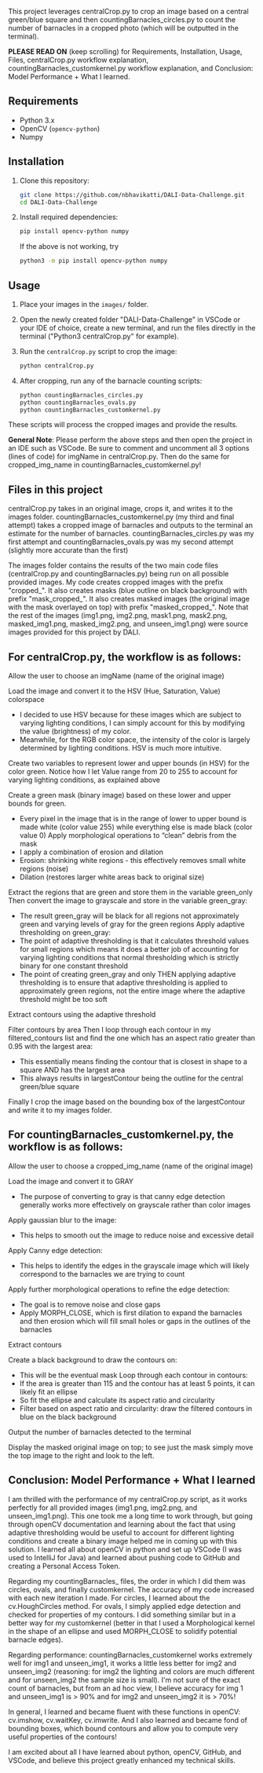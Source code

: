 This project leverages centralCrop.py to crop an image based on a central green/blue square and then countingBarnacles_circles.py to count the number of barnacles in a cropped photo (which will be outputted in the terminal). 

__PLEASE READ ON__ (keep scrolling) for Requirements, Installation, Usage, Files, centralCrop.py workflow explanation, countingBarnacles_customkernel.py workflow explanation, and Conclusion: Model Performance + What I learned.

## Requirements
- Python 3.x
- OpenCV (`opencv-python`)
- Numpy

## Installation

1. Clone this repository:

    ```bash
    git clone https://github.com/nbhavikatti/DALI-Data-Challenge.git
    cd DALI-Data-Challenge
    ```

2. Install required dependencies:

    ```bash
    pip install opencv-python numpy
    ```
    If the above is not working, try
   ```bash
   python3 -m pip install opencv-python numpy
   ```

## Usage

1. Place your images in the `images/` folder.
2. Open the newly created folder "DALI-Data-Challenge" in VSCode or your IDE of choice, create a new terminal, and run the files directly in the terminal ("Python3 centralCrop.py" for example).
3. Run the `centralCrop.py` script to crop the image:

    ```bash
    python centralCrop.py
    ```

4. After cropping, run any of the barnacle counting scripts:

    ```bash
    python countingBarnacles_circles.py
    python countingBarnacles_ovals.py
    python countingBarnacles_customkernel.py
    ```

These scripts will process the cropped images and provide the results.

__General Note__: Please perform the above steps and then open the project in an IDE such as VSCode. Be sure to comment and uncomment all 3 options (lines of code) for imgName in centralCrop.py. Then do the same for cropped_img_name in countingBarnacles_customkernel.py!

## Files in this project

centralCrop.py takes in an original image, crops it, and writes it to the images folder. 
countingBarnacles_customkernel.py (my third and final attempt) takes a cropped image of barnacles and outputs to the terminal an estimate for the number of barnacles.
countingBarnacles_circles.py was my first attempt and countingBarnacles_ovals.py was my second attempt (slightly more accurate than the first)

The images folder contains the results of the two main code files (centralCrop.py and countingBarnacles.py) being run on all possible provided images.
My code creates cropped images with the prefix "cropped_". It also creates masks (blue outline on black background) with prefix "mask_cropped_".
It also creates masked images (the original image with the mask overlayed on top) with prefix "masked_cropped_".
Note that the rest of the images (img1.png, img2.png, mask1.png, mask2.png, masked_img1.png, masked_img2.png, and unseen_img1.png) were source images provided for this project by DALI.

## __For centralCrop.py, the workflow is as follows:__

Allow the user to choose an imgName (name of the original image)

Load the image and convert it to the HSV (Hue, Saturation, Value) colorspace
- I decided to use HSV because for these images which are subject to varying lighting conditions, I can simply account for this by modifying the value (brightness) of my color. 
- Meanwhile, for the RGB color space, the intensity of the color is largely determined by lighting conditions. HSV is much more intuitive.
  
Create two variables to represent lower and upper bounds (in HSV) for the color green. Notice how I let Value range from 20 to 255 to account for varying lighting conditions, as explained above

Create a green mask (binary image) based on these lower and upper bounds for green.
- Every pixel in the image that is in the range of lower to upper bound is made white (color value 255) while everything else is made black (color value 0)
Apply morphological operations to “clean” debris from the mask
- I apply a combination of erosion and dilation
- Erosion: shrinking white regions - this effectively removes small white regions (noise)
- Dilation (restores larger white areas back to original size)
  
Extract the regions that are green and store them in the variable green_only
Then convert the image to grayscale and store in the variable green_gray:
- The result green_gray will be black for all regions not approximately green and varying levels of gray for the green regions
Apply adaptive thresholding on green_gray:
- The point of adaptive thresholding is that it calculates threshold values for small regions which means it does a better job of accounting for varying lighting conditions that normal thresholding which is strictly binary for one constant threshold
- The point of creating green_gray and only THEN applying adaptive thresholding is to ensure that adaptive thresholding is applied to approximately green regions, not the entire image where the adaptive threshold might be too soft
  
Extract contours using the adaptive threshold

Filter contours by area
Then I loop through each contour in my filtered_contours list and find the one which has an aspect ratio greater than 0.95 with the largest area:
- This essentially means finding the contour that is closest in shape to a square AND has the largest area
- This always results in largestContour being the outline for the central green/blue square
  
Finally I crop the image based on the bounding box of the largestContour and write it to my images folder.

## __For countingBarnacles_customkernel.py, the workflow is as follows:__

Allow the user to choose a cropped_img_name (name of the original image)

Load the image and convert it to GRAY
- The purpose of converting to gray is that canny edge detection generally works more effectively on grayscale rather than color images
  
Apply gaussian blur to the image:
- This helps to smooth out the image to reduce noise and excessive detail
  
Apply Canny edge detection:
- This helps to identify the edges in the grayscale image which will likely correspond to the barnacles we are trying to count
  
Apply further morphological operations to refine the edge detection:
- The goal is to remove noise and close gaps
- Apply MORPH_CLOSE, which is first dilation to expand the barnacles and then erosion which will fill small holes or gaps in the outlines of the barnacles
  
Extract contours

Create a black background to draw the contours on:
- This will be the eventual mask
Loop through each contour in contours:
- If the area is greater than 115 and the contour has at least 5 points, it can likely fit an ellipse
- So fit the ellipse and calculate its aspect ratio and circularity
- Filter based on aspect ratio and circularity: draw the filtered contours in blue on the black background
  
Output the number of barnacles detected to the terminal

Display the masked original image on top; to see just the mask simply move the top image to the right and look to the left.

## Conclusion: Model Performance + What I learned

I am thrilled with the performance of my centralCrop.py script, as it works perfectly for all provided images (img1.png, img2.png, and unseen_img1.png). This one took me a long time to work through, but going through openCV documentation and learning about the fact that using adaptive thresholding would be useful to account for different lighting conditions and create a binary image helped me in coming up with this solution. I learned all about openCV in python and set up VSCode (I was used to IntelliJ for Java) and learned about pushing code to GitHub and creating a Personal Access Token. 

Regarding my countingBarnacles_ files, the order in which I did them was circles, ovals, and finally customkernel. The accuracy of my code increased with each new iteration I made. For circles, I learned about the cv.HoughCircles method. For ovals, I simply applied edge detection and checked for properties of my contours. I did something similar but in a better way for my customkernel (better in that I used a Morphological kernel in the shape of an ellipse and used MORPH_CLOSE to solidify potential barnacle edges). 

Regarding performance: countingBarnacles_customkernel works extremely well for img1 and unseen_img1, it works a little less better for img2 and unseen_img2 (reasoning: for img2 the lighting and colors are much different and for unseen_img2 the sample size is small). I'm not sure of the exact count of barnacles, but from an ad hoc view, I believe accuracy for img 1 and unseen_img1 is > 90% and for img2 and unseen_img2 it is > 70%!

In general, I learned and became fluent with these functions in openCV: cv.imshow, cv.waitKey, cv.imwrite. And I also learned and became fond of bounding boxes, which bound contours and allow you to compute very useful properties of the contours!

I am excited about all I have learned about python, openCV, GitHub, and VSCode, and believe this project greatly enhanced my technical skills.


